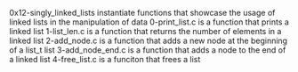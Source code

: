 0x12-singly_linked_lists instantiate functions that showcase the usage of linked lists in the manipulation of data
0-print_list.c is a function that prints a linked list
1-list_len.c is a function that returns the number of elements in a linked list
2-add_node.c is a function that adds a new node at the beginning of a list_t list
3-add_node_end.c is a function that adds a node to the end of a linked list
4-free_list.c is a funciton that frees a list
